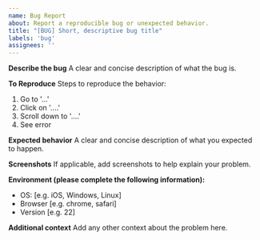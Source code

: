 ```yaml
---
name: Bug Report
about: Report a reproducible bug or unexpected behavior.
title: "[BUG] Short, descriptive bug title"
labels: 'bug'
assignees: ''
---
```


**Describe the bug**
A clear and concise description of what the bug is.

**To Reproduce**
Steps to reproduce the behavior:
1. Go to '...'
2. Click on '....'
3. Scroll down to '....'
4. See error

**Expected behavior**
A clear and concise description of what you expected to happen.

**Screenshots**
If applicable, add screenshots to help explain your problem.

**Environment (please complete the following information):**
- OS: [e.g. iOS, Windows, Linux]
- Browser [e.g. chrome, safari]
- Version [e.g. 22]

**Additional context**
Add any other context about the problem here.
